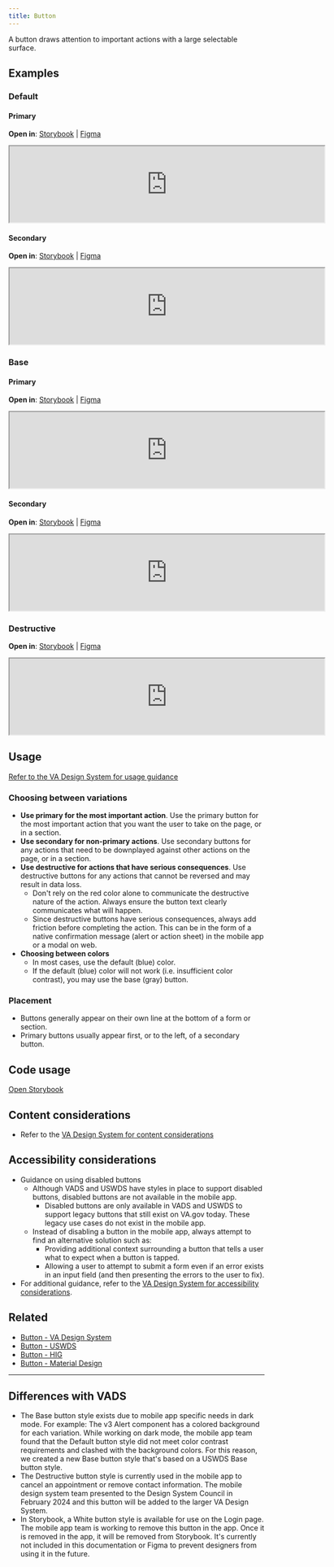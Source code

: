 ```yaml
---
title: Button
---
```


A button draws attention to important actions with a large selectable surface.

## Examples

### Default

#### Primary
**Open in**: [Storybook](https://department-of-veterans-affairs.github.io/va-mobile-library/?path=/docs/button--primary)  |   [Figma](https://www.figma.com/file/QVLPB3eOunmKrgQOuOt0SU/%F0%9F%93%90-DesignLibrary2.0---VAMobile?type=design&node-id=10569-16679&mode=design&t=Os8aP9kEAvkcrH1D-4)
<iframe width="620" height="" alt="Image of component in Storybook" src="https://department-of-veterans-affairs.github.io/va-mobile-library/?path=/story/button--primary&full=1&shortcuts=false&singleStory=true" allowfullscreen></iframe>

#### Secondary
**Open in**: [Storybook](https://department-of-veterans-affairs.github.io/va-mobile-library/?path=/docs/button--secondary)  |   [Figma](https://www.figma.com/file/QVLPB3eOunmKrgQOuOt0SU/%F0%9F%93%90-DesignLibrary2.0---VAMobile?type=design&node-id=10569-16679&mode=design&t=Os8aP9kEAvkcrH1D-4)
<iframe width="620" height="" alt="Image of component in Storybook" src="https://department-of-veterans-affairs.github.io/va-mobile-library/?path=/story/button--secondary&full=1&shortcuts=false&singleStory=true" allowfullscreen></iframe>

### Base

#### Primary
**Open in**: [Storybook](https://department-of-veterans-affairs.github.io/va-mobile-library/?path=/docs/button--base)  |   [Figma](https://www.figma.com/file/QVLPB3eOunmKrgQOuOt0SU/%F0%9F%93%90-DesignLibrary2.0---VAMobile?type=design&node-id=10569-16679&mode=design&t=Os8aP9kEAvkcrH1D-4)
<iframe width="620" height="" alt="Image of component in Storybook" src="https://department-of-veterans-affairs.github.io/va-mobile-library/?path=/story/button--base&full=1&shortcuts=false&singleStory=true" allowfullscreen></iframe>

#### Secondary
**Open in**: [Storybook](https://department-of-veterans-affairs.github.io/va-mobile-library/?path=/docs/button--base-secondary)  |   [Figma](https://www.figma.com/file/QVLPB3eOunmKrgQOuOt0SU/%F0%9F%93%90-DesignLibrary2.0---VAMobile?type=design&node-id=10569-16679&mode=design&t=Os8aP9kEAvkcrH1D-4)
<iframe width="620" height="" alt="Image of component in Storybook" src="https://department-of-veterans-affairs.github.io/va-mobile-library/?path=/story/button--base-secondary&full=1&shortcuts=false&singleStory=true" allowfullscreen></iframe>

### Destructive
**Open in**: [Storybook](https://department-of-veterans-affairs.github.io/va-mobile-library/?path=/docs/button--destructive)  |   [Figma](https://www.figma.com/file/QVLPB3eOunmKrgQOuOt0SU/%F0%9F%93%90-DesignLibrary2.0---VAMobile?type=design&node-id=10569-16679&mode=design&t=Os8aP9kEAvkcrH1D-4)
<iframe width="620" height="" alt="Image of component in Storybook" src="https://department-of-veterans-affairs.github.io/va-mobile-library/?path=/story/button--destructive&full=1&shortcuts=false&singleStory=true" allowfullscreen></iframe>

## Usage
[Refer to the VA Design System for usage guidance](https://design.va.gov/components/button/)

### Choosing between variations
* **Use primary for the most important action**. Use the primary button for the most important action that you want the user to take on the page, or in a section.
* **Use secondary for non-primary actions**. Use secondary buttons for any actions that need to be downplayed against other actions on the page, or in a section.
* **Use destructive for actions that have serious consequences**. Use destructive buttons for any actions that cannot be reversed and may result in data loss.
    * Don't rely on the red color alone to communicate the destructive nature of the action. Always ensure the button text clearly communicates what will happen.
    * Since destructive buttons have serious consequences, always add friction before completing the action. This can be in the form of a native confirmation message (alert or action sheet) in the mobile app or a modal on web.
* **Choosing between colors**
    * In most cases, use the default (blue) color.
	* If the default (blue) color will not work (i.e. insufficient color contrast), you may use the base (gray) button.

### Placement
* Buttons generally appear on their own line at the bottom of a form or section.
* Primary buttons usually appear first, or to the left, of a secondary button.

## Code usage
[Open Storybook](https://department-of-veterans-affairs.github.io/va-mobile-library/?path=/docs/button--base)

## Content considerations
* Refer to the [VA Design System for content considerations](https://design.va.gov/components/button#content-considerations)

## Accessibility considerations
* Guidance on using disabled buttons
    * Although VADS and USWDS have styles in place to support disabled buttons, disabled buttons are not available in the mobile app.
        * Disabled buttons are only available in VADS and USWDS to support legacy buttons that still exist on VA.gov today. These legacy use cases do not exist in the mobile app.
    * Instead of disabling a button in the mobile app, always attempt to find an alternative solution such as:
        * Providing additional context surrounding a button that tells a user what to expect when a button is tapped.
        * Allowing a user to attempt to submit a form even if an error exists in an input field (and then presenting the errors to the user to fix).
* For additional guidance, refer to the [VA Design System for accessibility considerations](https://design.va.gov/components/button/#accessibility-considerations).

## Related
* [Button - VA Design System](https://design.va.gov/components/button/)
* [Button - USWDS](https://designsystem.digital.gov/components/button/)
* [Button - HIG](https://developer.apple.com/design/human-interface-guidelines/buttons)
* [Button - Material Design](https://m3.material.io/components/buttons/guidelines)

----------

## Differences with VADS
* The Base button style exists due to mobile app specific needs in dark mode. For example: The v3 Alert component has a colored background for each variation. While working on dark mode, the mobile app team found that the Default button style did not meet color contrast requirements and clashed with the background colors. For this reason, we created a new Base button style that's based on a USWDS Base button style.
* The Destructive button style is currently used in the mobile app to cancel an appointment or remove contact information. The mobile design system team presented to the Design System Council in February 2024 and this button will be added to the larger VA Design System.
* In Storybook, a White button style is available for use on the Login page. The mobile app team is working to remove this button in the app. Once it is removed in the app, it will be removed from Storybook. It's currently not included in this documentation or Figma to prevent designers from using it in the future.